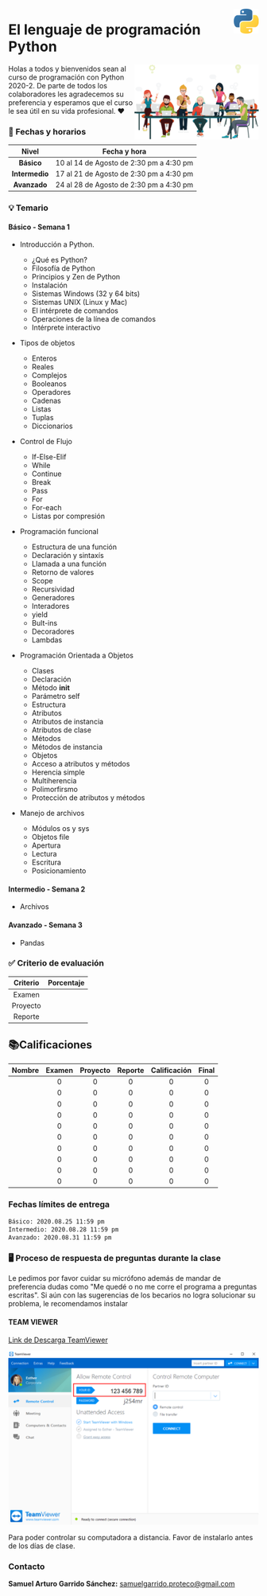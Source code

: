<p>
  <img src="img/featured.png" align = "right"  width="50" height="50" />
</p>

# El lenguaje de programación Python

<p>
  <img src="img/pngwing.png" align = "right"  width="250" height="150"/>
</p>

Holas a todos y bienvenidos sean al curso de programación con Python 2020-2. De parte de todos los colaboradores les agradecemos su preferencia y esperamos que el curso le sea útil en su vida profesional. ❤️


### 📅 Fechas y horarios

|    **Nivel**    |            Fecha y hora                |
|:---------------:|:--------------------------------------:|
|   **Básico**    | 10 al 14 de Agosto de 2:30 pm a 4:30 pm|
|  **Intermedio** | 17 al 21 de Agosto de 2:30 pm a 4:30 pm|
|   **Avanzado**  | 24 al 28 de Agosto de 2:30 pm a 4:30 pm|


### 💡 Temario
#### Básico - Semana 1

- Introducción a Python.
	- ¿Qué es Python?
	- Filosofía de Python
	- Principios y Zen de Python
	- Instalación
	- Sistemas Windows (32 y 64 bits)
	- Sistemas UNIX (Linux y Mac)
	- El intérprete de comandos
	- Operaciones de la línea de comandos
	- Intérprete interactivo

- Tipos de objetos
	- Enteros
	- Reales
	- Complejos
	- Booleanos
	- Operadores
	- Cadenas
	- Listas
	- Tuplas
	- Diccionarios

- Control de Flujo
	- If-Else-Elif
	- While
	- Continue
	- Break
	- Pass
	- For
	- For-each
	- Listas por compresión

- Programación funcional
	- Estructura de una función
	- Declaración y sintaxís
	- Llamada a una función
	- Retorno de valores
	- Scope
	- Recursividad
	- Generadores
	- Interadores
	- yield
	- Bult-ins
	- Decoradores
	- Lambdas

- Programación Orientada a Objetos
	- Clases
	- Declaración
	- Método __init__
	- Parámetro self
	- Estructura
	- Atributos
	- Atributos de instancia
	- Atributos de clase
	- Métodos
	- Métodos de instancia
	- Objetos
	- Acceso a atributos y métodos
	- Herencia simple
	- Multiherencia
	- Polimorfirsmo
	- Protección de atributos y métodos

- Manejo de archivos
	- Módulos os y sys
	- Objetos file
	- Apertura
	- Lectura
	- Escritura
	- Posicionamiento

#### Intermedio - Semana 2

- Archivos

#### Avanzado - Semana 3

- Pandas

### ✅ Criterio de evaluación 

|  Criterio   | Porcentaje |
|:----------: |:----------:|
|   Examen    |            |
|  Proyecto   |            |
|   Reporte   |            |


## 📚Calificaciones


|  Nombre   | Examen|  Proyecto  | Reporte |Calificación|Final|
|:----------: |:----------:|:-------: |:-------:|:-------:|:-------:|
|| 0 | 0 | 0 | 0 | 0
|| 0 | 0 | 0 | 0 | 0
|| 0 | 0 | 0 | 0 | 0
|| 0 | 0 | 0 | 0 | 0
|| 0 | 0 | 0 | 0 | 0
|| 0 | 0 | 0 | 0 | 0
|| 0 | 0 | 0 | 0 | 0
|| 0 | 0 | 0 | 0 | 0
|| 0 | 0 | 0 | 0 | 0
|| 0 | 0 | 0 | 0 | 0

### Fechas límites de entrega 

```
Básico: 2020.08.25 11:59 pm
Intermedio: 2020.08.28 11:59 pm
Avanzado: 2020.08.31 11:59 pm
```
### 🖥 Proceso de respuesta de preguntas durante la clase

Le pedimos por favor cuidar su micrófono además de mandar de preferencia dudas como "Me quedé o no me corre el programa a preguntas escritas". Si aún con las sugerencias de los becarios no logra solucionar su problema, le recomendamos instalar 

#### TEAM VIEWER 
[Link de Descarga TeamViewer](https://www.teamviewer.com/en-us/download/)

![](img/DeviceID.png)

Para poder controlar su computadora a distancia. Favor de instalarlo antes de los días de clase.

### Contacto 

**Samuel Arturo Garrido Sánchez:** samuelgarrido.proteco@gmail.com